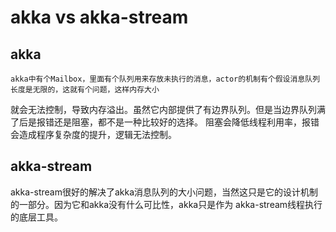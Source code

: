 # akka vs akka-stream

## akka
    akka中有个Mailbox，里面有个队列用来存放未执行的消息，actor的机制有个假设消息队列长度是无限的，这就有个问题，这样内存大小
就会无法控制，导致内存溢出。虽然它内部提供了有边界队列。但是当边界队列满了后是报错还是阻塞，都不是一种比较好的选择。
阻塞会降低线程利用率，报错会造成程序复杂度的提升，逻辑无法控制。

## akka-stream
akka-stream很好的解决了akka消息队列的大小问题，当然这只是它的设计机制的一部分。因为它和akka没有什么可比性，akka只是作为
akka-stream线程执行的底层工具。